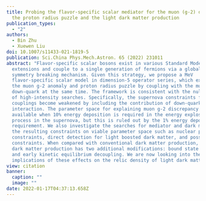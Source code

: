 ```yaml
---
title: Probing the flavor-specific scalar mediator for the muon (g-2) deviation,
  the proton radius puzzle and the light dark matter production
publication_types:
  - "2"
authors:
  - Bin Zhu
  - Xuewen Liu
doi: 10.1007/s11433-021-1819-5
publication: Sci.China Phys.Mech.Astron. 65 (2022) 231011
abstract: "Flavor-specific scalar bosons exist in various Standard Model
  extensions and couple to a single generation of fermions via a global flavor
  symmetry breaking mechanism. Given this strategy, we propose a MeV
  flavor-specific scalar model in dimension-5 operator series, which explains
  the muon g-2 anomaly and proton radius puzzle by coupling with the muon and
  down-quark at the same time. The framework is consistent with the null result
  of high-intensity searches. Specifically, the supernova constraints for muon
  couplings become weakened by including the contribution of down-quark
  interaction. The parameter space for explaining muon g-2 discrepancy is
  available when 10% energy deposition is required in the energy explosion
  process in the supernova, but this is ruled out by the 1% energy deposition
  requirement. We also investigate the searches for mediator and dark matter and
  the resulting constraints on viable parameter space such as nuclear physics
  constraints, direct detection for light boosted dark matter, and possible CMB
  constraints. When compared with conventional dark matter production, light
  dark matter production has two additional modifications: bound state formation
  and early kinetic equilibrium decoupling. We are now looking into the
  implications of these effects on the relic density of light dark matter."
view: citation
banner:
  caption: ""
  image: ""
date: 2022-01-17T04:37:13.658Z
---
```

